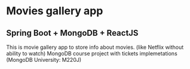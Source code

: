 # Movies gallery app 
## Spring Boot + MongoDB + ReactJS
This is movie gallery app to store info about movies. (like Netflix without ability to watch)
MongoDB course project with tickets implemetations (MongoDB University: M220J)
